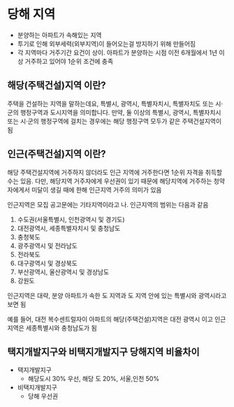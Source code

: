 # 당해 지역
* 분양하는 아파트가 속해있는 지역
* 투기로 인해 외부세력(외부지역)이 들어오는걸 방지하기 위해 만들어짐
* 각 지역마다 거주기간 요건이 상이. 아파트가 분양하는 시점 이전 6개월에서 1년 이상 거주하고 있어야 1순위 조건에 충족

## 해당(주택건설)지역 이란?

주택을 건설하는 지역을 말하는데요, 특별시, 광역시, 특별자치시, 특별자치도 또는 시·군의 행정구역과 도시지역을 의미합니다. 만약, 둘 이상의 특별시, 광역시, 특별자치시 또는 시·군의 행정구역에 걸치는 경우에는 해당 행정구역 모두가 같은 주택건설지역이 됨

## 인근(주택건설)지역 이란?

해당 주택건설지역에 거주하지 않더라도 인근 지역에 거주한다면 1순위 자격을 취득할 수는 있음. 다만, 해당지역 거주자에게 우선권이 있기 때문에 해당지역에 거주하는 청약자에게서 미달이 생길 때에 한해 인근지역 거주의 의미가 있음

인근지역은 모집 공고문에는 기타지역이라고 나. 인근지역의 범위는 다음과 같음

1. 수도권(서울특별시, 인천광역시 및 경기도)
2. 대전광역시, 세종특별자치시 및 충청남도
3. 충청북도
4. 광주광역시 및 전라남도
5. 전라북도
6. 대구광역시 및 경상북도
7. 부산광역시, 울산광역시 및 경상남도
8. 강원도

인근지역은 대략, 분양 아파트가 속한 도 지역과 도 지역 안에 있는 특별시와 광역시라고 보면 됨

예를 들어, 대전 복수센트럴자이 아파트의 해당(주택건설)지역은 대전 광역시 이고 인근지역은 세종특별시와 충청남도가 됨

## 택지개발지구와 비택지개발지구 당해지역 비율차이

* 택지개발지구
	* 해당도시 30% 우선, 해당 도 20%, 서울,인천 50%
* 비택지개발지구
	* 당해 우선권

